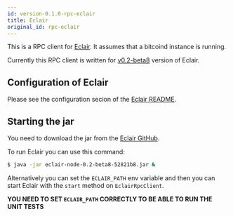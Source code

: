 ```yaml
---
id: version-0.1.0-rpc-eclair
title: Eclair
original_id: rpc-eclair
---
```


This is a RPC client for [Eclair](https://github.com/acinq/eclair). It assumes that a bitcoind instance is running.

Currently this RPC client is written for [v0.2-beta8](https://github.com/ACINQ/eclair/releases/tag/v0.2-beta8) version of Eclair.

## Configuration of Eclair

Please see the configuration secion of the
[Eclair README](https://github.com/acinq/eclair#configuring-eclair).

## Starting the jar

You need to download the jar from the [Eclair GitHub](https://github.com/ACINQ/eclair/releases/tag/v0.2-beta8).

To run Eclair you can use this command:

```bash
$ java -jar eclair-node-0.2-beta8-52821b8.jar &
```

Alternatively you can set the `ECLAIR_PATH` env variable and then you can start Eclair with the `start` method on `EclairRpcClient`.

**YOU NEED TO SET `ECLAIR_PATH` CORRECTLY TO BE ABLE TO RUN THE UNIT TESTS**
